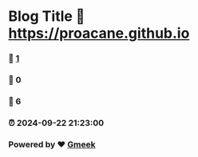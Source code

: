 # Blog Title :link: https://proacane.github.io 
### :page_facing_up: [1](https://proacane.github.io/tag.html) 
### :speech_balloon: 0 
### :hibiscus: 6 
### :alarm_clock: 2024-09-22 21:23:00 
### Powered by :heart: [Gmeek](https://github.com/Meekdai/Gmeek)
